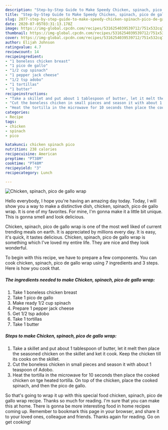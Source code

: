 ```yaml
---
description: "Step-by-Step Guide to Make Speedy Chicken, spinach, pico de gallo wrap"
title: "Step-by-Step Guide to Make Speedy Chicken, spinach, pico de gallo wrap"
slug: 2077-step-by-step-guide-to-make-speedy-chicken-spinach-pico-de-gallo-wrap
date: 2020-07-05T03:31:13.178Z
image: https://img-global.cpcdn.com/recipes/5316254039539712/751x532cq70/chicken-spinach-pico-de-gallo-wrap-recipe-main-photo.jpg
thumbnail: https://img-global.cpcdn.com/recipes/5316254039539712/751x532cq70/chicken-spinach-pico-de-gallo-wrap-recipe-main-photo.jpg
cover: https://img-global.cpcdn.com/recipes/5316254039539712/751x532cq70/chicken-spinach-pico-de-gallo-wrap-recipe-main-photo.jpg
author: Elijah Johnson
ratingvalue: 4.7
reviewcount: 14
recipeingredient:
- "1 boneless chicken breast"
- "1 pico de gallo"
- "1/2 cup spinach"
- "1 pepper jack cheese"
- "1/2 tsp adobo"
- "1 tortillas"
- "1 butter"
recipeinstructions:
- "Take a skillet and put about 1 tablespoon of butter, let it melt then place the seasoned chicken on the skillet and ket it cook. Keep the chicken till its cooks on the skillet."
- "Cut the boneless chicken in small pieces and season it with about 1 teaspoon of Adobo."
- "Heat the tortilla in the microwave for 10 seconds then place the cooked chicken on tge heated tortilla. On top of the chicken, place the cooked spinach, and then the pico de gallo."
categories:
- Recipe
tags:
- chicken
- spinach
- pico

katakunci: chicken spinach pico 
nutrition: 238 calories
recipecuisine: American
preptime: "PT38M"
cooktime: "PT48M"
recipeyield: "3"
recipecategory: Lunch

---
```



![Chicken, spinach, pico de gallo wrap](https://img-global.cpcdn.com/recipes/5316254039539712/751x532cq70/chicken-spinach-pico-de-gallo-wrap-recipe-main-photo.jpg)

Hello everybody, I hope you're having an amazing day today. Today, I will show you a way to make a distinctive dish, chicken, spinach, pico de gallo wrap. It is one of my favorites. For mine, I'm gonna make it a little bit unique. This is gonna smell and look delicious.



Chicken, spinach, pico de gallo wrap is one of the most well liked of current trending meals on earth. It is appreciated by millions every day. It is easy, it's quick, it tastes delicious. Chicken, spinach, pico de gallo wrap is something which I've loved my entire life. They are nice and they look wonderful.


To begin with this recipe, we have to prepare a few components. You can cook chicken, spinach, pico de gallo wrap using 7 ingredients and 3 steps. Here is how you cook that.

<!--inarticleads1-->

##### The ingredients needed to make Chicken, spinach, pico de gallo wrap:

1. Take 1 boneless chicken breast
1. Take 1 pico de gallo
1. Make ready 1/2 cup spinach
1. Prepare 1 pepper jack cheese
1. Get 1/2 tsp adobo
1. Take 1 tortillas
1. Take 1 butter




<!--inarticleads2-->

##### Steps to make Chicken, spinach, pico de gallo wrap:

1. Take a skillet and put about 1 tablespoon of butter, let it melt then place the seasoned chicken on the skillet and ket it cook. Keep the chicken till its cooks on the skillet.
1. Cut the boneless chicken in small pieces and season it with about 1 teaspoon of Adobo.
1. Heat the tortilla in the microwave for 10 seconds then place the cooked chicken on tge heated tortilla. On top of the chicken, place the cooked spinach, and then the pico de gallo.




So that's going to wrap it up with this special food chicken, spinach, pico de gallo wrap recipe. Thanks so much for reading. I'm sure that you can make this at home. There is gonna be more interesting food in home recipes coming up. Remember to bookmark this page in your browser, and share it to your loved ones, colleague and friends. Thanks again for reading. Go on get cooking!
